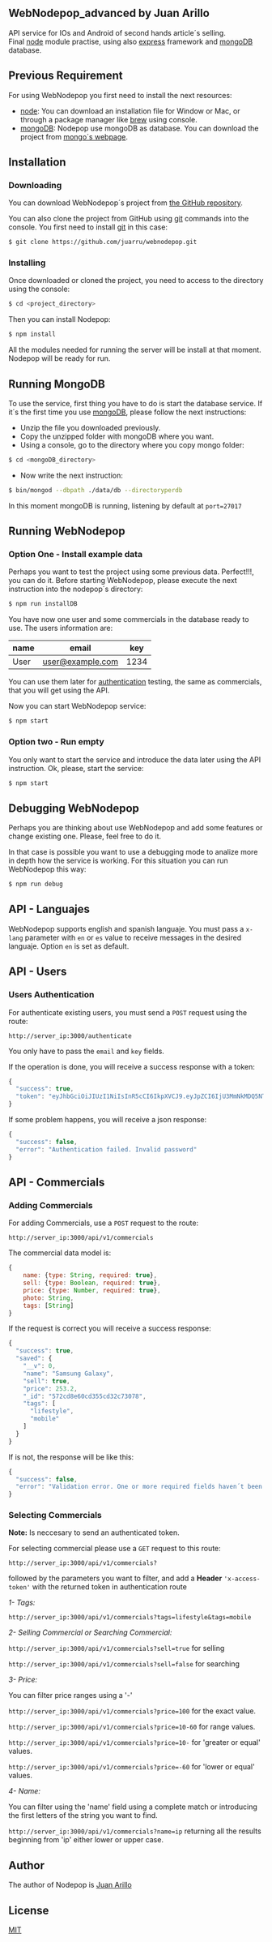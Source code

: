 ## WebNodepop_advanced by Juan Arillo

  API service for IOs and Android of second hands article´s selling.  
  Final [node](http://nodejs.org) module practise, using also [express](https://github.com/expressjs/express) framework and [mongoDB](https://www.mongodb.com/) database.
  

## Previous Requirement

For using WebNodepop you first need to install the next resources:

- [node](http://nodejs.org): You can download an installation file for Window or Mac, or through a package manager like [brew](http://brew.sh/) using console.
- [mongoDB](https://www.mongodb.com/): Nodepop use mongoDB as database. You can download the project from [mongo´s webpage](https://www.mongodb.com/).


## Installation

### Downloading

You can download WebNodepop´s project from [the GitHub repository](https://github.com/juarru/webnodepop.git).

You can also clone the project from GitHub using [git](https://git-scm.com/) commands into the console. You first need to install [git](https://git-scm.com/) in this case:  

```bash
$ git clone https://github.com/juarru/webnodepop.git
```

### Installing

Once downloaded or cloned the project, you need to access to the directory using the console:

```bash
$ cd <project_directory> 
```

Then you can install Nodepop:

```bash
$ npm install
```

All the modules needed for running the server will be install at that moment. Nodepop will be ready for run.

## Running MongoDB

To use the service, first thing you have to do is start the database service. If it´s the first time you use [mongoDB](https://www.mongodb.com/), please follow the next instructions:

- Unzip the file you downloaded previously.
- Copy the unzipped folder with mongoDB where you want.
- Using a console, go to the directory where you copy mongo folder:

```bash
$ cd <mongoDB_directory>
```

- Now write the next instruction:

```bash
$ bin/mongod --dbpath ./data/db --directoryperdb
```

In this moment mongoDB is running, listening by default at `port=27017`

## Running WebNodepop

### Option One - Install example data

Perhaps you want to test the project using some previous data. Perfect!!!, you can do it. Before starting WebNodepop, please execute the next instruction into the nodepop´s directory:

```bash
$ npm run installDB
```

You have now one user and some commercials in the database ready to use.
The users information are:

name | email | key
-----|-------|-----
User | user@example.com | 1234 

You can use them later for [authentication](#authentication) testing, the same as commercials, that you will get using the API.

Now you can start WebNodepop service:

```bash
$ npm start
```

### Option two - Run empty

You only want to start the service and introduce the data later using the API instruction. Ok, please, start the service:

```bash
$ npm start
```

## Debugging WebNodepop
Perhaps you are thinking about use WebNodepop and add some features or change existing one. Please, feel free to do it.
  
In that case is possible you want to use a debugging mode to analize more in depth how the service is working. For this situation you can run WebNodepop this way:

```bash
$ npm run debug
```

## API - Languajes

WebNodepop supports english and spanish languaje. You must pass a `x-lang` parameter with `en` or `es` value to receive messages in the desired languaje. Option `en` is set as default.

## API - Users

### Users Authentication
<a name=authentication> </a>
For authenticate existing users, you must send a `POST` request using the route:

`http://server_ip:3000/authenticate`

You only have to pass the `email` and `key` fields.

If the operation is done, you will receive a success response with a token:

```js
{
  "success": true,
  "token": "eyJhbGciOiJIUzI1NiIsInR5cCI6IkpXVCJ9.eyJpZCI6IjU3MmNkMDQ5NTc3MjM4NzEzMjllZGRmNyIsImlhdCI6MTQ2MjU1NTk1MiwiZXhwIjoxNDYyNzI4NzUyfQ.EclGk2iIvTNUMUsgU1pyWmwk9q0rmAV81Lc--PrcpQ4"
}
```

If some problem happens, you will receive a json response:

```js
{
  "success": false,
  "error": "Authentication failed. Invalid password"
}
```

## API - Commercials

### Adding Commercials

For adding Commercials, use a `POST` request to the route:

`http://server_ip:3000/api/v1/commercials`

The commercial data model is:

```js
{
    name: {type: String, required: true},
    sell: {type: Boolean, required: true},
    price: {type: Number, required: true},
    photo: String,
    tags: [String]
}
```

If the request is correct you will receive a success response:

```js
{
  "success": true,
  "saved": {
    "__v": 0,
    "name": "Samsung Galaxy",
    "sell": true,
    "price": 253.2,
    "_id": "572cd8e60cd355cd32c73078",
    "tags": [
      "lifestyle",
      "mobile"
    ]
  }
}
```

If is not, the response will be like this:

```js
{
  "success": false,
  "error": "Validation error. One or more required fields haven´t been inserted"
}
```

### Selecting Commercials

**Note:** Is neccesary to send an authenticated token.

For selecting commercial please use a `GET` request to this route:

`http://server_ip:3000/api/v1/commercials?`

followed by the parameters you want to filter, and add a **Header** `'x-access-token'` with the returned token in authentication route

*1- Tags:*

`http://server_ip:3000/api/v1/commercials?tags=lifestyle&tags=mobile`


*2- Selling Commercial or Searching Commercial:*

`http://server_ip:3000/api/v1/commercials?sell=true` for selling

`http://server_ip:3000/api/v1/commercials?sell=false` for searching

*3- Price:*

You can filter price ranges using a '-'

`http://server_ip:3000/api/v1/commercials?price=100` for the exact value.

`http://server_ip:3000/api/v1/commercials?price=10-60` for range values.

`http://server_ip:3000/api/v1/commercials?price=10-` for 'greater or equal' values.

`http://server_ip:3000/api/v1/commercials?price=-60` for 'lower or equal' values.

*4- Name:*

You can filter using the 'name' field using a complete match or introducing the first letters of the string you want to find.

`http://server_ip:3000/api/v1/commercials?name=ip` returning all the results beginning from 'ip' either lower or upper case.

## Author

The author of Nodepop is [Juan Arillo](https://github.com/juarru)

## License

  [MIT](LICENSE)
